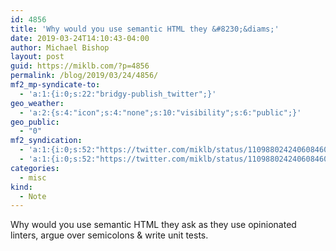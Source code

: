 ```yaml
---
id: 4856
title: 'Why would you use semantic HTML they &#8230;&diams;'
date: 2019-03-24T14:10:43-04:00
author: Michael Bishop
layout: post
guid: https://miklb.com/?p=4856
permalink: /blog/2019/03/24/4856/
mf2_mp-syndicate-to:
  - 'a:1:{i:0;s:22:"bridgy-publish_twitter";}'
geo_weather:
  - 'a:2:{s:4:"icon";s:4:"none";s:10:"visibility";s:6:"public";}'
geo_public:
  - "0"
mf2_syndication:
  - 'a:1:{i:0;s:52:"https://twitter.com/miklb/status/1109880242406084609";}'
  - 'a:1:{i:0;s:52:"https://twitter.com/miklb/status/1109880242406084609";}'
categories:
  - misc
kind:
  - Note
---
```

Why would you use semantic HTML they ask as they use opinionated linters, argue over semicolons & write unit tests.